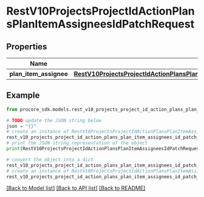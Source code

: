 # RestV10ProjectsProjectIdActionPlansPlanItemAssigneesIdPatchRequest


## Properties

Name | Type | Description | Notes
------------ | ------------- | ------------- | -------------
**plan_item_assignee** | [**RestV10ProjectsProjectIdActionPlansPlanItemAssigneesIdPatchRequestPlanItemAssignee**](RestV10ProjectsProjectIdActionPlansPlanItemAssigneesIdPatchRequestPlanItemAssignee.md) |  | 

## Example

```python
from procore_sdk.models.rest_v10_projects_project_id_action_plans_plan_item_assignees_id_patch_request import RestV10ProjectsProjectIdActionPlansPlanItemAssigneesIdPatchRequest

# TODO update the JSON string below
json = "{}"
# create an instance of RestV10ProjectsProjectIdActionPlansPlanItemAssigneesIdPatchRequest from a JSON string
rest_v10_projects_project_id_action_plans_plan_item_assignees_id_patch_request_instance = RestV10ProjectsProjectIdActionPlansPlanItemAssigneesIdPatchRequest.from_json(json)
# print the JSON string representation of the object
print(RestV10ProjectsProjectIdActionPlansPlanItemAssigneesIdPatchRequest.to_json())

# convert the object into a dict
rest_v10_projects_project_id_action_plans_plan_item_assignees_id_patch_request_dict = rest_v10_projects_project_id_action_plans_plan_item_assignees_id_patch_request_instance.to_dict()
# create an instance of RestV10ProjectsProjectIdActionPlansPlanItemAssigneesIdPatchRequest from a dict
rest_v10_projects_project_id_action_plans_plan_item_assignees_id_patch_request_from_dict = RestV10ProjectsProjectIdActionPlansPlanItemAssigneesIdPatchRequest.from_dict(rest_v10_projects_project_id_action_plans_plan_item_assignees_id_patch_request_dict)
```
[[Back to Model list]](../README.md#documentation-for-models) [[Back to API list]](../README.md#documentation-for-api-endpoints) [[Back to README]](../README.md)


